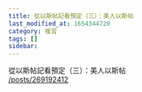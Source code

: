 ```yaml
---
title: 從以斯帖記看預定（三）：美人以斯帖
last_modified_at: 1654344720
category: 複習
tags: []
sidebar: 
---
```


<p>從以斯帖記看預定（三）：美人以斯帖<br/>
<a href="/posts/269192412" target="_blank">/posts/269192412</a></p>
<p> </p>
